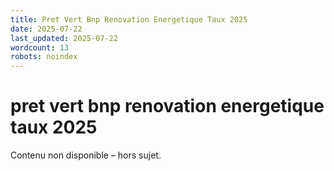 ```yaml
---
title: Pret Vert Bnp Renovation Energetique Taux 2025
date: 2025-07-22
last_updated: 2025-07-22
wordcount: 13
robots: noindex
---
```


# pret vert bnp renovation energetique taux 2025

Contenu non disponible – hors sujet.